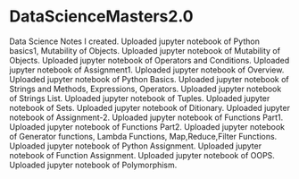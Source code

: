 # DataScienceMasters2.0
Data Science Notes I created. 
Uploaded jupyter notebook of Python basics1, Mutability of Objects.
Uploaded jupyter notebook of Mutability of Objects.
Uploaded jupyter notebook of Operators and Conditions.
Uploaded jupyter notebook of Assignment1.
Uploaded jupyter notebook of Overview.
Uploaded jupyter notebook of Python Basics.
Uploaded jupyter notebook of Strings and Methods, Expressions, Operators.
Uploaded jupyter notebook of Strings List.
Uploaded jupyter notebook of Tuples.
Uploaded jupyter notebook of Sets.
Uploaded jupyter notebook of Ditionary.
Uploaded jupyter notebook of Assignment-2.
Uploaded jupyter notebook of Functions Part1.
Uploaded jupyter notebook of Functions Part2.
Uploaded jupyter notebook of Generator functions, Lambda Functions, Map,Reduce,Filter Functions.
Uploaded jupyter notebook of Python Assignment.
Uploaded jupyter notebook of Function Assignment.
Uploaded jupyter notebook of OOPS.
Uploaded jupyter notebook of Polymorphism.
